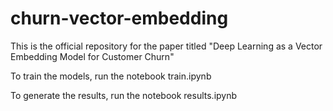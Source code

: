 # churn-vector-embedding

This is the official repository for the paper titled "Deep Learning as a Vector Embedding  Model for Customer Churn"

To train the models, run the notebook train.ipynb

To generate the results, run the notebook results.ipynb
